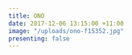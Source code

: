 ```yaml
---
title: ONO
date: 2017-12-06 13:15:00 +11:00
image: "/uploads/ono-f15352.jpg"
presenting: false
---
```


